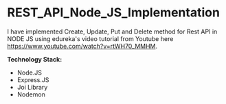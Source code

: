 # REST_API_Node_JS_Implementation

I have implemented Create, Update, Put and Delete method for Rest API in NODE JS using edureka's video tutorial from Youtube here
https://www.youtube.com/watch?v=rtWH70_MMHM.


**Technology Stack:**

* Node.JS
* Express.JS
* Joi Library
* Nodemon








